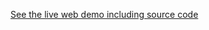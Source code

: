 [//]: # (This file was generated from: doc/template/example.mdt using the documentation_builder package on: 2022-06-28 14:08:17.342015.)
[See the live web demo including source code](https://domain-centric.github.io/responsive_layout_grid_demo_web)